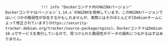 					!!! info "Dockerコンテナ内のNGINXバージョン"
    Dockerコンテナはバージョン`1.14.x`のNGINXを使用しています。このNGINXバージョンではいくつかの脆弱性が存在するかもしれませんが、実際にはそのほとんどが[Debianチームによって修正されています](https://security-tracker.debian.org/tracker/source-package/nginx)。DockerコンテナはDebian 10.xでサービスを実行しているので、見つけられた脆弱性がデータの損失につながるはずはありません。